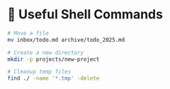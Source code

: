# 🧰 Useful Shell Commands

```bash
# Move a file
mv inbox/todo.md archive/todo_2025.md

# Create a new directory
mkdir -p projects/new-project

# Cleanup temp files
find ./ -name '*.tmp' -delete
```
